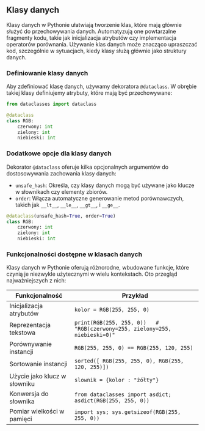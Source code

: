 ## Klasy danych

Klasy danych w Pythonie ułatwiają tworzenie klas, które mają głównie służyć do przechowywania danych. Automatyzują one powtarzalne fragmenty kodu, takie jak inicjalizacja atrybutów czy implementacja operatorów porównania. Używanie klas danych może znacząco upraszczać kod, szczególnie w sytuacjach, kiedy klasy służą głównie jako struktury danych.

### Definiowanie klasy danych

Aby zdefiniować klasę danych, używamy dekoratora `@dataclass`. W obrębie takiej klasy definiujemy atrybuty, które mają być przechowywane:

```python
from dataclasses import dataclass

@dataclass
class RGB:
    czerwony: int
    zielony: int
    niebieski: int
```

### Dodatkowe opcje dla klasy danych

Dekorator `@dataclass` oferuje kilka opcjonalnych argumentów do dostosowywania zachowania klasy danych:

- `unsafe_hash`: Określa, czy klasy danych mogą być używane jako klucze w słownikach czy elementy zbiorów.
- `order`: Włącza automatyczne generowanie metod porównawczych, takich jak `__lt__`, `__le__`, `__gt__`, i `__ge__`.

```python
@dataclass(unsafe_hash=True, order=True)
class RGB:
    czerwony: int
    zielony: int
    niebieski: int
```

### Funkcjonalności dostępne w klasach danych

Klasy danych w Pythonie oferują różnorodne, wbudowane funkcje, które czynią je niezwykle użytecznymi w wielu kontekstach. Oto przegląd najważniejszych z nich:

| Funkcjonalność          | Przykład                                                                                     |
|-------------------------|---------------------------------------------------------------------------------------------|
| Inicjalizacja atrybutów | `kolor = RGB(255, 255, 0)`                                                                   |
| Reprezentacja tekstowa  | `print(RGB(255, 255, 0))   # "RGB(czerwony=255, zielony=255, niebieski=0)"`                  |
| Porównywanie instancji  | `RGB(255, 255, 0) == RGB(255, 120, 255)`                                                     |
| Sortowanie instancji    | `sorted([ RGB(255, 255, 0), RGB(255, 120, 255)])`                                           |
| Użycie jako klucz w słowniku | `slownik = {kolor : "żółty"}`                                                           |
| Konwersja do słownika   | `from dataclasses import asdict; asdict(RGB(255, 255, 0))`                                   |
| Pomiar wielkości w pamięci | `import sys; sys.getsizeof(RGB(255, 255, 0))`                                              |
